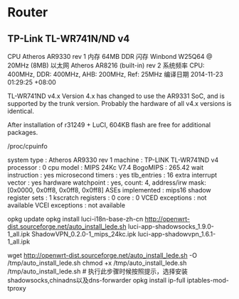 # Router

## TP-Link TL-WR741N/ND v4

CPU Atheros AR9330 rev 1
内存 64MB DDR
闪存 Winbond W25Q64 @ 20MHz (8MB)
以太网 Atheros AR8216 (built-in) rev 2
系统频率 CPU: 400MHz, DDR: 400MHz, AHB: 200MHz, Ref: 25MHz
编译日期 2014-11-23 01:29:25 +08:00

TL-WR741ND v4.x
Version 4.x has changed to use the AR9331 SoC, and is supported by the trunk version.
Probably the hardware of all v4.x versions is identical.

After installation of r31249 + LuCI, 604KB flash are free for additional packages.

/proc/cpuinfo

  system type             : Atheros AR9330 rev 1
  machine                 : TP-LINK TL-WR741ND v4
  processor               : 0
  cpu model               : MIPS 24Kc V7.4
  BogoMIPS                : 265.42
  wait instruction        : yes
  microsecond timers      : yes
  tlb_entries             : 16
  extra interrupt vector  : yes
  hardware watchpoint     : yes, count: 4, address/irw mask: [0x0000, 0x0ff8, 0x0ff8, 0x0ff8]
  ASEs implemented        : mips16
  shadow register sets    : 1
  kscratch registers      : 0
  core                    : 0
  VCED exceptions         : not available
  VCEI exceptions         : not available



opkg update
opkg install luci-i18n-base-zh-cn
http://openwrt-dist.sourceforge.net/auto_install_lede.sh
luci-app-shadowsocks_1.9.0-1_all.ipk
ShadowVPN_0.2.0-1_mips_24kc.ipk
luci-app-shadowvpn_1.6.1-1_all.ipk



wget http://openwrt-dist.sourceforge.net/auto_install_lede.sh -O /tmp/auto_install_lede.sh
chmod +x /tmp/auto_install_lede.sh
/tmp/auto_install_lede.sh  # 执行此步骤时候按照提示，选择安装shadowsocks,chinadns以及dns-forwarder
opkg install ip-full iptables-mod-tproxy